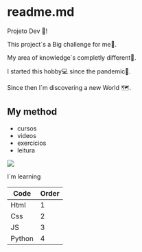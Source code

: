 # readme.md
 Projeto Dev 🎯!

This project´s a Big challenge for me💪.

My area of knowledge´s completly different💈.

I started this hobby💻 since the pandemic🦠.

Since then I´m discovering a new World 🗺️.

## My method
*  cursos
*  videos
*  exercícios 
*  leitura 


<a href= "https://th.bing.com/th/id/R.ed368c0c30727cb54471a6832e0b68f6?rik=Swg5LWLEK1X6Pg&pid=ImgRaw&r=0"><img src="https://th.bing.com/th/id/R.ed368c0c30727cb54471a6832e0b68f6?rik=Swg5LWLEK1X6Pg&pid=ImgRaw&r=0" /></a>

I´m learning

Code    |  Order           
------- | --------            
Html    | 1
Css     | 2
JS      | 3
Python  | 4

